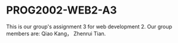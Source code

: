 # PROG2002-WEB2-A3
 This is our group's assignment 3 for web development 2. 
 Our group members are: Qiao Kang， Zhenrui Tian.
